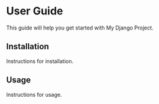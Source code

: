 # User Guide

This guide will help you get started with My Django Project.

## Installation

Instructions for installation.

## Usage

Instructions for usage.
